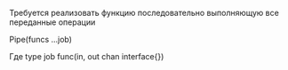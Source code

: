 Требуется реализовать функцию последовательно выполняющую все переданные операции

Pipe(funcs ...job)

Где
type job func(in, out chan interface{})